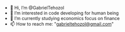 - 👋 Hi, I’m @GabrielTehozol
- 👀 I’m interested in code developing for human being
- 🌱 I’m currently studying economics focus on finance
- 📫 How to reach me: "gabrieltehozol@gmail.com"

<!---
GabrielTehozol/GabrielTehozol is a ✨ special ✨ repository because its `README.md` (this file) appears on your GitHub profile.
You can click the Preview link to take a look at your changes.
- 💞️ I’m looking to collaborate on 
--->
